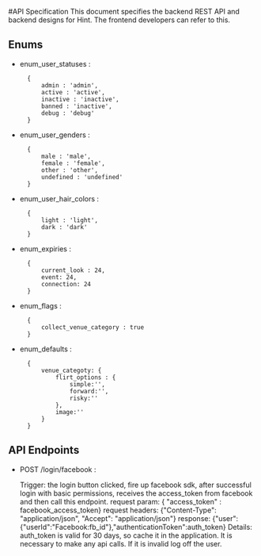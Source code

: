 #API Specification
This document specifies the backend REST API and backend designs for Hint. The frontend developers can refer to this.

## Enums

- enum_user_statuses :

		{
			admin : 'admin',
			active : 'active', 
			inactive : 'inactive', 
			banned : 'inactive', 
			debug : 'debug'
		}

- enum_user_genders :

		{
			male : 'male', 
			female : 'female', 
			other : 'other', 
			undefined : 'undefined'
		}

- enum_user_hair_colors :
	
		{
			light : 'light', 
			dark : 'dark'
		}
		
- enum_expiries :
	
		{
			current_look : 24, 
			event: 24, 
			connection: 24
		}
		
- enum_flags :
	
		{
			collect_venue_category : true
		}
		
- enum_defaults :
	
		{
			venue_categoty: {
				flirt_options : {
					simple:'', 
					forward:'', 
					risky:''
				}, 
				image:''
			}
		}


## API Endpoints

- POST /login/facebook : 

	Trigger: the login button clicked, fire up facebook sdk, after successful login with basic permissions, receives the access_token from facebook and then call this endpoint.
	request param: { "access_token" : facebook_access_token}
	request headers: {"Content-Type": "application/json", "Accept": "application/json"}
	response: {"user":{"userId":"Facebook:fb_id"},"authenticationToken":auth_token}
	Details: auth_token is valid for 30 days, so cache it in the application. It is necessary to make any api calls. If it is invalid log off the user.